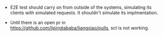 - E2E test should carry on from outside of the systems, simulating its clients with simulated requests. It shouldn't simulate its implmentation.

- Until there is an open pr in https://github.com/lipingtababa/liangxiao/pulls, sct is not working.

